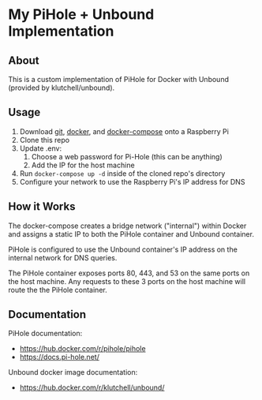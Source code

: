 # My PiHole + Unbound Implementation

## About

This is a custom implementation of PiHole for Docker with Unbound (provided by klutchell/unbound).

## Usage

1. Download [git](https://git-scm.com/download/linux), [docker](https://docs.docker.com/engine/install/), and [docker-compose](https://docs.docker.com/compose/install/) onto a Raspberry Pi
1. Clone this repo
1. Update .env:
   1. Choose a web password for Pi-Hole (this can be anything)
   1. Add the IP for the host machine
1. Run `docker-compose up -d` inside of the cloned repo's directory
1. Configure your network to use the Raspberry Pi's IP address for DNS

## How it Works

The docker-compose creates a bridge network ("internal") within Docker and assigns a static IP to both the PiHole container and Unbound container.

PiHole is configured to use the Unbound container's IP address on the internal network for DNS queries.

The PiHole container exposes ports 80, 443, and 53 on the same ports on the host machine. Any requests to these 3 ports on the host machine will route the the PiHole container.

## Documentation

PiHole documentation:

- https://hub.docker.com/r/pihole/pihole
- https://docs.pi-hole.net/

Unbound docker image documentation:

- https://hub.docker.com/r/klutchell/unbound/

